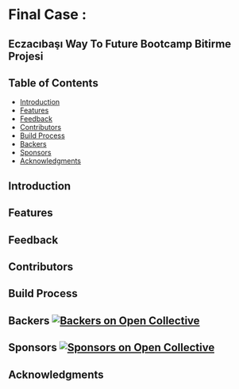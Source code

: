 # Final Case :
## Eczacıbaşı Way To Future Bootcamp Bitirme Projesi

<!-- START doctoc generated TOC please keep comment here to allow auto update -->
<!-- DON'T EDIT THIS SECTION, INSTEAD RE-RUN doctoc TO UPDATE -->
## Table of Contents

- [Introduction](#introduction)
- [Features](#features)
- [Feedback](#feedback)
- [Contributors](#contributors)
- [Build Process](#build-process)
- [Backers](#backers-)
- [Sponsors](#sponsors-)
- [Acknowledgments](#acknowledgments)

<!-- END doctoc generated TOC please keep comment here to allow auto update -->

## Introduction


## Features


## Feedback



## Contributors


## Build Process



## Backers [![Backers on Open Collective](https://opencollective.com/git-point/backers/badge.svg)](#backers)



## Sponsors [![Sponsors on Open Collective](https://opencollective.com/git-point/sponsors/badge.svg)](#sponsors)



## Acknowledgments


